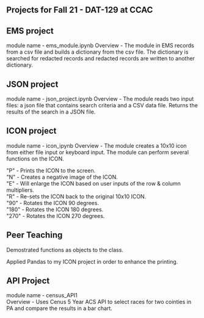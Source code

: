 ## Projects for Fall 21 - DAT-129 at CCAC

## EMS project

module name - ems_module.ipynb
Overview - The module in EMS records from a csv file and builds a dictionary from the csv file. The dictionary is searched for redacted records and redacted records are written to another dictionary.

## JSON project 

module name - json_project.ipynb
Overview - The module reads two input files: a json file that contains search criteria and a CSV data file. Returns the results of the search in a JSON file.

## ICON project

module name - icon_ipynb
Overview - The module creates a 10x10 icon from either file input or keyboard input. The module can perform several functions on the ICON.

"P" - Prints the ICON to the screen.\
"N" - Creates a negative image of the ICON.\
"E" - Will enlarge the ICON based on user inputs of the row & column multipliers.\
"R" - Re-sets the ICON back to the original 10x10 ICON.\
"90" - Rotates the ICON 90 degrees.\
"180" - Rotates the ICON 180 degrees.\
"270" - Rotates the ICON 270 degrees.

## Peer Teaching

Demostrated functions as objects to the class.

Applied Pandas to my ICON project in order to enhance the printing.

## API Project

module name - census_API1\
Overview - Uses Cenus 5 Year ACS API to select races for two cointies in PA and compare the results in a bar chart.
